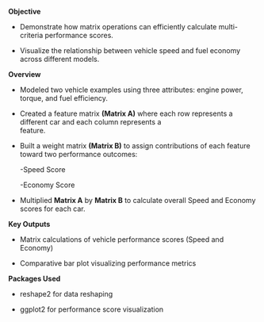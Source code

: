 **Objective**
 
  - Demonstrate how matrix operations can efficiently calculate multi-criteria performance scores.

  - Visualize the relationship between vehicle speed and fuel economy across different models.


**Overview**

  - Modeled two vehicle examples using three attributes: engine power, torque, and fuel efficiency.

  - Created a feature matrix **(Matrix A)** where each row represents a different car and each column represents a   
    feature.

  - Built a weight matrix **(Matrix B)** to assign contributions of each feature toward two performance outcomes:

      -Speed Score

      -Economy Score

  - Multiplied **Matrix A** by **Matrix B** to calculate overall Speed and Economy scores for each car.


**Key Outputs**

  - Matrix calculations of vehicle performance scores (Speed and Economy)
    
  - Comparative bar plot visualizing performance metrics




**Packages Used**

  - reshape2 for data reshaping

  - ggplot2 for performance score visualization


